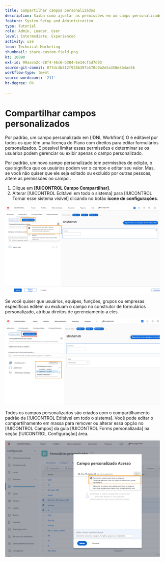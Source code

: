 ```yaml
---
title: Compartilhar campos personalizados
description: Saiba como ajustar as permissões em um campo personalizado para determinar se os usuários podem gerenciar ou somente visualizar o campo personalizado.
feature: System Setup and Administration
type: Tutorial
role: Admin, Leader, User
level: Intermediate, Experienced
activity: use
team: Technical Marketing
thumbnail: share-custom-field.png
kt: 10090
exl-id: 99aaea2c-28f4-46c6-b384-6e14cfbd7d93
source-git-commit: 077dc4b312f928b397a670c9a2e5a350e3b4ae56
workflow-type: tm+mt
source-wordcount: '211'
ht-degree: 0%

---
```


# Compartilhar campos personalizados

Por padrão, um campo personalizado em [!DNL Workfront] O é editável por todos os que têm uma licença do Plano com direitos para editar formulários personalizados. É possível limitar essas permissões e determinar se os usuários podem gerenciar ou exibir apenas o campo personalizado.

Por padrão, um novo campo personalizado tem permissões de edição, o que significa que os usuários podem ver o campo e editar seu valor. Mas, se você não quiser que ele seja editado ou excluído por outras pessoas, altere as permissões no campo .

1. Clique em **[!UICONTROL Campo Compartilhar]**.
1. Alterar [!UICONTROL Editável em todo o sistema] para [!UICONTROL Tornar esse sistema visível] clicando no botão **ícone de configurações**.

![[!UICONTROL Tornar esse sistema visível] na [!UICONTROL Campo Compartilhar] subguia](assets/custom-forms-field-sharing-1.png)

Se você quiser que usuários, equipes, funções, grupos ou empresas específicos editem ou excluam o campo no construtor de formulários personalizado, atribua direitos de gerenciamento a eles.

![[!UICONTROL Campo Compartilhar] na subguia [!UICONTROL Configurações de campo] guia no construtor de formulários personalizado](assets/custom-forms-field-sharing-2.png)

Todos os campos personalizados são criados com o compartilhamento padrão de [!UICONTROL Editável em todo o sistema]. Você pode editar o compartilhamento em massa para remover ou alterar essa opção no [!UICONTROL Campos] da guia [!UICONTROL Forms personalizada] na seção [!UICONTROL Configuração] área.

![[!UICONTROL Acesso a Campo Personalizado] janela](assets/custom-forms-field-sharing-3.png)
